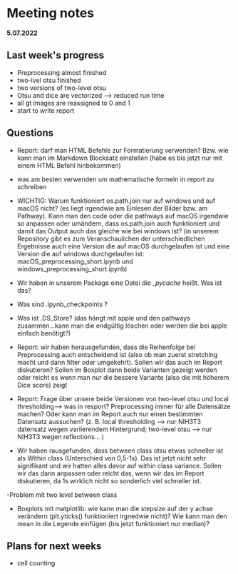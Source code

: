 # Meeting notes
**5.07.2022**
## Last week's progress
- Preprocessing almost finished
- two-lvel otsu finished
- two versions of two-level otsu
- Otsu and dice are vectorized --> reduced run time
- all gt images are reassigned to 0 and 1
- start to write report

## Questions
- Report: darf man HTML Befehle zur Formatierung verwenden? Bzw. wie kann man im Markdown Blocksatz einstellen (habe es bis jetzt nur mit einem HTML Befehl hinbekommen) 
- was am besten verwenden um mathematische formeln in report zu schreiben

- WICHTIG: Warum funktioniert os.path.join nur auf windows und auf macOS nicht? (es liegt irgendwie am Einlesen der Bilder bzw. am Pathway). Kann man den code oder die pathways auf macOS irgendwie so anpassen oder umändern, dass os.path.join auch funktioniert und damit das Output auch das gleiche wie bei windows ist?
(in unserem Repository gibt es zum Veranschaulichen der unterschiedlichen Ergebnisse auch eine Version die auf macOS durchgelaufen ist und eine Version die auf windows durchgelaufen ist: macOS_preprocessing_short.ipynb und windows_preprocessing_short.ipynb)

- Wir haben in unserem Package eine Datei die __pycache_ heißt. Was ist das?
- Was sind .ipynb_checkpoints ? 
- Was ist .DS_Store? (das hängt mit apple und den pathways zusammen...kann man die endgültig löschen oder werden die bei apple einfach benötigt?)

- Report: wir haben herausgefunden, dass die Reihenfolge bei Preprocessing auch entscheidend ist (also ob man zuerst stretching macht und dann filter oder umgekehrt). Sollen wir das auch im Report diskutieren? Sollen im Boxplot dann beide Varianten gezeigt werden oder reicht es wenn man nur die bessere Variante (also die mit höherem Dice score) zeigt

- Report: Frage über unsere beide Versionen von two-level otsu und local thresholding--> was in resport? Preprocessing immer für alle Datensätze machen? Oder kann man im Report auch nur einen bestimmten Datensatz aussuchen? (z. B. local thresholding --> nur NIH3T3 datensatz wegen variierendem Hintergrund; two-level otsu --> nur NIH3T3 wegen reflections... )

- Wir haben rausgefunden, dass between class otsu etwas schneller ist als Within class (Unterschied von 0,5-1s). Das ist jetzt nicht sehr signifikant und wir hatten alles davor auf within class variance. Sollen wir das dann anpassen oder reicht das, wenn wir das im Report diskutieren, da 1s wirklich nicht so sonderlich viel schneller ist. 

-Problem mit two level between class 

 - Boxplots mit matplotlib: wie kann man die stepsize auf der y achse verändern (plt.yticks() funktioniert irgnedwie nicht)? Wie kann man den mean in die Legende einfügen (bis jetzt funktioniert nur median)?

## Plans for next weeks
- cell counting 
